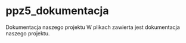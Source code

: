 # ppz5_dokumentacja
Dokumentacja naszego projektu
W plikach zawierta jest dokumentacja naszego projektu.
